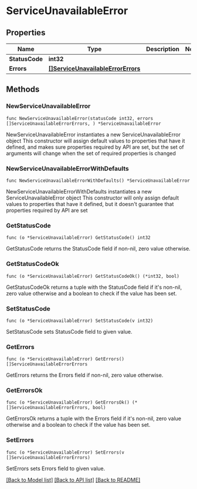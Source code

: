 # ServiceUnavailableError

## Properties

Name | Type | Description | Notes
------------ | ------------- | ------------- | -------------
**StatusCode** | **int32** |  | 
**Errors** | [**[]ServiceUnavailableErrorErrors**](ServiceUnavailableErrorErrors.md) |  | 

## Methods

### NewServiceUnavailableError

`func NewServiceUnavailableError(statusCode int32, errors []ServiceUnavailableErrorErrors, ) *ServiceUnavailableError`

NewServiceUnavailableError instantiates a new ServiceUnavailableError object
This constructor will assign default values to properties that have it defined,
and makes sure properties required by API are set, but the set of arguments
will change when the set of required properties is changed

### NewServiceUnavailableErrorWithDefaults

`func NewServiceUnavailableErrorWithDefaults() *ServiceUnavailableError`

NewServiceUnavailableErrorWithDefaults instantiates a new ServiceUnavailableError object
This constructor will only assign default values to properties that have it defined,
but it doesn't guarantee that properties required by API are set

### GetStatusCode

`func (o *ServiceUnavailableError) GetStatusCode() int32`

GetStatusCode returns the StatusCode field if non-nil, zero value otherwise.

### GetStatusCodeOk

`func (o *ServiceUnavailableError) GetStatusCodeOk() (*int32, bool)`

GetStatusCodeOk returns a tuple with the StatusCode field if it's non-nil, zero value otherwise
and a boolean to check if the value has been set.

### SetStatusCode

`func (o *ServiceUnavailableError) SetStatusCode(v int32)`

SetStatusCode sets StatusCode field to given value.


### GetErrors

`func (o *ServiceUnavailableError) GetErrors() []ServiceUnavailableErrorErrors`

GetErrors returns the Errors field if non-nil, zero value otherwise.

### GetErrorsOk

`func (o *ServiceUnavailableError) GetErrorsOk() (*[]ServiceUnavailableErrorErrors, bool)`

GetErrorsOk returns a tuple with the Errors field if it's non-nil, zero value otherwise
and a boolean to check if the value has been set.

### SetErrors

`func (o *ServiceUnavailableError) SetErrors(v []ServiceUnavailableErrorErrors)`

SetErrors sets Errors field to given value.



[[Back to Model list]](../README.md#documentation-for-models) [[Back to API list]](../README.md#documentation-for-api-endpoints) [[Back to README]](../README.md)


